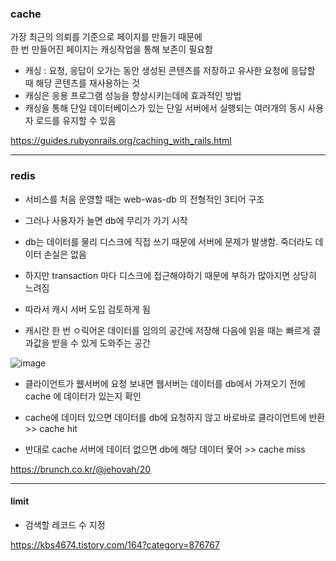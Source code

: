 ### cache 
가장 최근의 의뢰를 기준으로 페이지를 만들기 때문에 <br>
한 번 만들어진 페이지는 캐싱작업을 통해 보존이 필요함 

- 캐싱 : 요청, 응답이 오가는 동안 생성된 콘텐츠를 저장하고 유사한 요청에 응답할 때 해당 콘텐츠를 재사용하는 것 
- 캐싱은 응용 프로그램 성능을 향상시키는데에 효과적인 방법
- 캐싱을 통해 단일 데이터베이스가 있는 단일 서버에서 실행되는 여러개의 동시 사용자 로드를 유지할 수 있음 


https://guides.rubyonrails.org/caching_with_rails.html

___



### redis 
- 서비스를 처음 운영할 때는 web-was-db 의 전형적인 3티어 구조 
- 그러나 사용자가 늘면 db에 무리가 가기 시작 
- db는 데이터를 물리 디스크에 직접 쓰기 때문에 서버에 문제가 발생함. 죽더라도 데이터 손실은 없음
- 하지만 transaction 마다 디스크에 접근해야하기 때문에 부하가 많아지면 상당히 느려짐 

- 따라서 캐시 서버 도입 검토하게 됨 
- 캐시란 한 번 ㅇ릭어온 데이터를 임의의 공간에 저장해 다음에 읽을 때는 빠르게 결과값을 받을 수 있게 도와주는 공간 

![image](https://user-images.githubusercontent.com/48708746/102588901-82599f00-4151-11eb-9460-b8383b53f0ed.png)

- 클라이언트가 웺서버에 요청 보내면 웹서버는 데이터를 db에서 가져오기 전에 cache 에 데이터가 있는지 확인
- cache에 데이터 있으면 데이터를 db에 요청하지 않고 바로바로 클라이언트에 반환 >> cache hit 

- 반대로 cache 서버에 데이터 없으면 db에 해당 데이터 욫어 >> cache miss 


https://brunch.co.kr/@jehovah/20


____


#### limit 
- 검색할 레코드 수 지정 

https://kbs4674.tistory.com/164?category=876767


